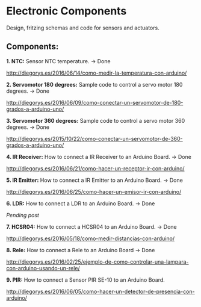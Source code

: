 # Electronic Components

Design, fritzing schemas and code for sensors and actuators.

## Components:

**1. NTC:** Sensor NTC temperature. -> Done

http://diegorys.es/2016/06/14/como-medir-la-temperatura-con-arduino/

**2. Servomotor 180 degrees:** Sample code to control a servo motor 180 degrees. -> Done

http://diegorys.es/2016/06/09/como-conectar-un-servomotor-de-180-grados-a-arduino-uno/

**3. Servomotor 360 degrees:** Sample code to control a servo motor 360 degrees. -> Done

http://diegorys.es/2015/10/22/como-conectar-un-servomotor-de-360-grados-a-arduino-uno/


**4. IR Receiver:** How to connect a IR Receiver to an Arduino Board. -> Done

http://diegorys.es/2016/06/21/como-hacer-un-receptor-ir-con-arduino/

**5. IR Emitter:** How to connect a IR Emitter to an Arduino Board. -> Done

http://diegorys.es/2016/06/25/como-hacer-un-emisor-ir-con-arduino/

**6. LDR:** How to connect a LDR to an Arduino Board. -> Done

*Pending post*

**7. HCSR04:** How to connect a HCSR04 to an Arduino Board. -> Done

http://diegorys.es/2016/05/18/como-medir-distancias-con-arduino/

**8. Rele:** How to connect a Rele to an Arduino Board -> Done

http://diegorys.es/2016/02/25/ejemplo-de-como-controlar-una-lampara-con-arduino-usando-un-rele/

**9. PIR:** How to connect a Sensor PIR SE-10 to an Arduino Board.

http://diegorys.es/2016/06/05/como-hacer-un-detector-de-presencia-con-arduino/